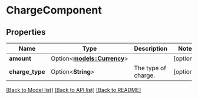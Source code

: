 # ChargeComponent

## Properties

Name | Type | Description | Notes
------------ | ------------- | ------------- | -------------
**amount** | Option<[**models::Currency**](Currency.md)> |  | [optional]
**charge_type** | Option<**String**> | The type of charge. | [optional]

[[Back to Model list]](../README.md#documentation-for-models) [[Back to API list]](../README.md#documentation-for-api-endpoints) [[Back to README]](../README.md)


